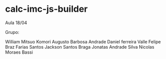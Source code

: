 # calc-imc-js-builder

Aula 18/04

Grupo:

William Mitsuo Komori
Augusto Barbosa Andrade
Daniel ferreira Valle
Felipe Braz Farias Santos
Jackson Santos Braga
Jonatas Andrade Silva
Nicolas Moraes Bassi